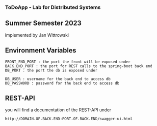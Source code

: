 ### ToDoApp - Lab for Distributed Systems
## Summer Semester 2023
implemented by Jan Wittrowski

## Environment Variables

```
FRONT_END_PORT : the port the front will be exposed under
BACK_END_PORT : the port for REST calls to the spring-boot back end
DB_PORT : the port the db is exposed under

DB_USER : username for the back end to access db
DB_PASSWORD : password for the back end to access db
```

## REST-API

you will find a documentation of the REST-API under

``` http://DOMAIN.OF.BACK.END:PORT.OF.BACK.END/swagger-ui.html ```


